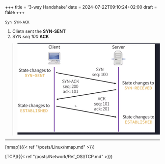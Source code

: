 +++
title = '3-way Handshake'
date = 2024-07-22T09:10:24+02:00
draft = false
+++

`Syn SYN-ACK`
1. Clietn sent the **SYN-SENT**
2. SYN *seq 100* **ACK**

>![3WayhandshakeGraph_visual.png](/static/3WayhandshakeGraph_visual.png)

---
[nmap]({{< ref "/posts/Linux/nmap.md" >}})

[TCP]({{< ref "/posts/Network/Ref_OSI/TCP.md" >}})
